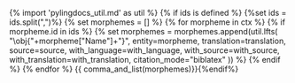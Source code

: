 {% import 'pylingdocs_util.md' as util %}
{% if ids is defined %}
{%set ids = ids.split(",")%}
{% set morphemes = [] %}
{% for morpheme in ctx %}
{% if morpheme.id in ids %}
{% set morphemes = morphemes.append(util.lfts(
    "\\obj{"+morpheme["Name"]+"}",
    entity=morpheme,
    translation=translation,
    source=source,
    with_language=with_language,
    with_source=with_source,
    with_translation=with_translation,
    citation_mode="biblatex"
)) %}
{% endif %}
{% endfor %}
{{ comma_and_list(morphemes)}}{%endif%}